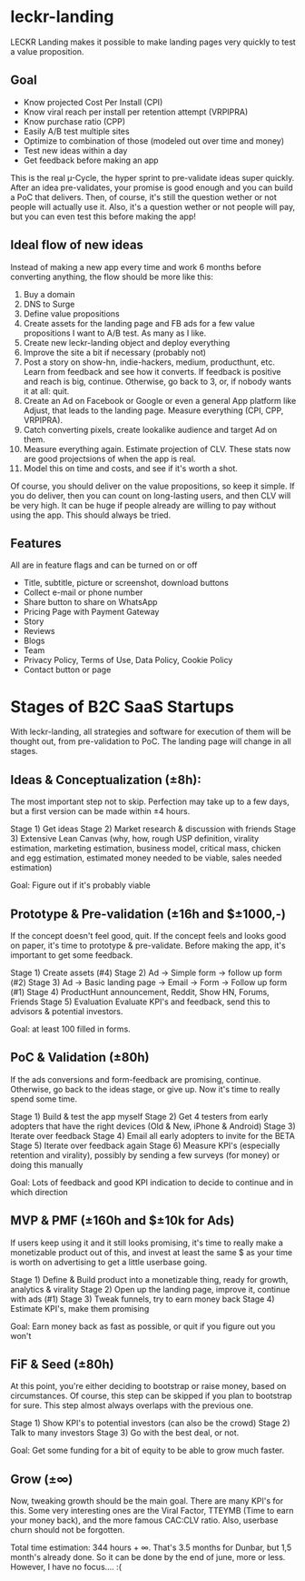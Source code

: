 # leckr-landing

LECKR Landing makes it possible to make landing pages very quickly to test a value proposition. 

## Goal
* Know projected Cost Per Install (CPI)
* Know viral reach per install per retention attempt (VRPIPRA)
* Know purchase ratio (CPP)
* Easily A/B test multiple sites
* Optimize to combination of those (modeled out over time and money)
* Test new ideas within a day
* Get feedback before making an app

This is the real µ-Cycle, the hyper sprint to pre-validate ideas super quickly.
After an idea pre-validates, your promise is good enough and you can build a PoC that delivers.
Then, of course, it's still the question wether or not people will actually use it. 
Also, it's a question wether or not people will pay, but you can even test this before making the app!

## Ideal flow of new ideas
Instead of making a new app every time and work 6 months before converting anything, the flow should be more like this:

1) Buy a domain
2) DNS to Surge
3) Define value propositions
3) Create assets for the landing page and FB ads for a few value propositions I want to A/B test. As many as I like. 
4) Create new leckr-landing object and deploy everything
5) Improve the site a bit if necessary (probably not)
6) Post a story on show-hn, indie-hackers, medium, producthunt, etc. Learn from feedback and see how it converts. If feedback is positive and reach is big, continue. Otherwise, go back to 3, or, if nobody wants it at all: quit.
7) Create an Ad on Facebook or Google or even a general App platform like Adjust, that leads to the landing page. Measure everything (CPI, CPP, VRPIPRA).
8) Catch converting pixels, create lookalike audience and target Ad on them. 
9) Measure everything again. Estimate projection of CLV. These stats now are good projectsions of when the app is real. 
10) Model this on time and costs, and see if it's worth a shot.

Of course, you should deliver on the value propositions, so keep it simple. If you do deliver, then you can count on long-lasting users, and then CLV will be very high. It can be huge if people already are willing to pay without using the app. This should always be tried.

## Features

All are in feature flags and can be turned on or off

- Title, subtitle, picture or screenshot, download buttons
- Collect e-mail or phone number
- Share button to share on WhatsApp
- Pricing Page with Payment Gateway
- Story
- Reviews
- Blogs
- Team
- Privacy Policy, Terms of Use, Data Policy, Cookie Policy
- Contact button or page


# Stages of B2C SaaS Startups

With leckr-landing, all strategies and software for execution of them will be thought out, from pre-validation to PoC. The landing page will change in all stages.

## Ideas & Conceptualization (±8h):
The most important step not to skip. Perfection may take up to a few days, but a first version can be made within ±4 hours.

Stage 1) Get ideas
Stage 2) Market research & discussion with friends
Stage 3) Extensive Lean Canvas (why, how, rough USP definition, virality estimation, marketing estimation, business model, critical mass, chicken and egg estimation, estimated money needed to be viable, sales needed estimation)

Goal: Figure out if it's probably viable

## Prototype & Pre-validation (±16h and $±1000,-)
If the concept doesn't feel good, quit. If the concept feels and looks good on paper, it's time to prototype & pre-validate. Before making the app, it's important to get some feedback.

Stage 1) Create assets (#4)
Stage 2) Ad -> Simple form -> follow up form (#2)
Stage 3) Ad -> Basic landing page -> Email -> Form -> Follow up form (#1)
Stage 4) ProductHunt announcement, Reddit, Show HN, Forums, Friends
Stage 5) Evaluation
Evaluate KPI's and feedback, send this to advisors & potential investors.

Goal: at least 100 filled in forms.

## PoC & Validation (±80h)
If the ads conversions and form-feedback are promising, continue. Otherwise, go back to the ideas stage, or give up. Now it's time to really spend some time.

Stage 1) Build & test the app myself
Stage 2) Get 4 testers from early adopters that have the right devices (Old & New, iPhone & Android)
Stage 3) Iterate over feedback
Stage 4) Email all early adopters to invite for the BETA
Stage 5) Iterate over feedback again
Stage 6) Measure KPI's (especially retention and virality), possibly by sending a few surveys (for money) or doing this manually

Goal: Lots of feedback and good KPI indication to decide to continue and in which direction

## MVP & PMF (±160h and $±10k for Ads)
If users keep using it and it still looks promising, it's time to really make a monetizable product out of this, and invest at least the same $ as your time is worth on advertising to get a little userbase going. 

Stage 1) Define & Build product into a monetizable thing, ready for growth, analytics & virality
Stage 2) Open up the landing page, improve it, continue with ads (#1)
Stage 3) Tweak funnels, try to earn money back
Stage 4) Estimate KPI's, make them promising

Goal: Earn money back as fast as possible, or quit if you figure out you won't

## FiF & Seed (±80h)
At this point, you're either deciding to bootstrap or raise money, based on circumstances. Of course, this step can be skipped if you plan to bootstrap for sure. This step almost always overlaps with the previous one.

Stage 1) Show KPI's to potential investors (can also be the crowd)
Stage 2) Talk to many investors
Stage 3) Go with the best deal, or not.

Goal: Get some funding for a bit of equity to be able to grow much faster.

## Grow (±∞)
Now, tweaking growth should be the main goal. There are many KPI's for this. Some very interesting ones are the Viral Factor, TTEYMB (Time to earn your money back), and the more famous CAC:CLV ratio. Also, userbase churn should not be forgotten. 



Total time estimation: 344 hours + ∞. That's 3.5 months for Dunbar, but 1,5 month's already done. So it can be done by the end of june, more or less. However, I have no focus.... :(
